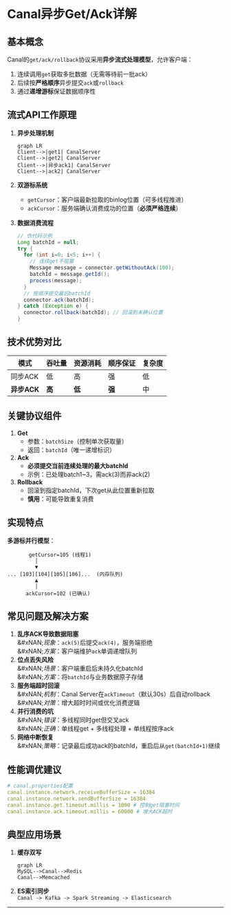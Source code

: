 # Canal异步Get/Ack详解

## 基本概念

Canal的`get/ack/rollback`协议采用**异步流式处理模型**，允许客户端：

1. 连续调用`get`获取多批数据（无需等待前一批ack）
2. 后续按**严格顺序**异步提交`ack`或`rollback`
3. 通过**递增游标**保证数据顺序性

## 流式API工作原理

1.  **异步处理机制**

    ```mermaid
    graph LR
    Client-->|get1| CanalServer
    Client-->|get2| CanalServer
    Client-->|异步ack1| CanalServer
    Client-->|ack2| CanalServer
    ```
2. **双游标系统**
   * `getCursor`：客户端最新拉取的binlog位置（可多线程推进）
   * `ackCursor`：服务端确认消费成功的位置（**必须严格连续**）
3.  **数据消费流程**

    ```java
    // 伪代码示例
    Long batchId = null;
    try {
      for (int i=0; i<5; i++) {
        // 连续get不阻塞
        Message message = connector.getWithoutAck(100); 
        batchId = message.getId();
        process(message);
      }
      // 按顺序提交最后batchId
      connector.ack(batchId); 
    } catch (Exception e) {
      connector.rollback(batchId); // 回滚到未确认位置
    }
    ```

## 技术优势对比

| 模式        | 吞吐量   | 资源消耗  | 顺序保证  | 复杂度 |
| --------- | ----- | ----- | ----- | --- |
| 同步ACK     | 低     | 高     | 强     | 低   |
| **异步ACK** | **高** | **低** | **强** | 中   |

## 关键协议组件

1. **Get**
   * 参数：`batchSize`（控制单次获取量）
   * 返回：`batchId`（唯一递增标识）
2. **Ack**
   * **必须提交当前连续处理的最大batchId**
   * 示例：已处理batch1\~3，需ack(3)而非ack(2)
3. **Rollback**
   * 回滚到指定batchId，下次get从此位置重新拉取
   * **慎用**：可能导致重复消费

## 实现特点

**多游标并行模型**：

```plaintext
       getCursor=105 (线程1)
         │
         ▼
... [103][104][105][106]...  (内存队列)
         ▲
         │
      ackCursor=102 (已确认)
```

## 常见问题及解决方案

1. **乱序ACK导致数据阻塞**\
   &#xNAN;_&#x73B0;象_：`ack(5)`后提交`ack(4)`，服务端拒绝\
   &#xNAN;_&#x65B9;案_：客户端维护`ack`单调递增队列
2. **位点丢失风险**\
   &#xNAN;_&#x573A;景_：客户端重启后未持久化batchId\
   &#xNAN;_&#x65B9;案_：将`batchId`与业务数据原子存储
3. **服务端超时回滚**\
   &#xNAN;_&#x673A;制_：Canal Server在`ackTimeout`（默认30s）后自动rollback\
   &#xNAN;_&#x5BF9;策_：增大超时时间或优化消费逻辑
4. **并行消费的坑**\
   &#xNAN;_&#x9519;误_：多线程同时get但交叉ack\
   &#xNAN;_&#x6B63;确_：单线程get + 多线程处理 + 单线程按序ack
5. **网络中断恢复**\
   &#xNAN;_&#x7B56;略_：记录最后成功ack的batchId，重启后从`get(batchId+1)`继续

## 性能调优建议

```yaml
# canal.properties配置
canal.instance.network.receiveBufferSize = 16384
canal.instance.network.sendBufferSize = 16384
canal.instance.get.timeout.millis = 1000 # 控制get阻塞时间
canal.instance.ack.timeout.millis = 60000 # 增大ACK超时
```

## 典型应用场景

1.  **缓存双写**

    ```mermaid
    graph LR
    MySQL-->Canal-->Redis
    Canal-->Memcached
    ```
2. **ES索引同步**\
   `Canal -> Kafka -> Spark Streaming -> Elasticsearch`

***
